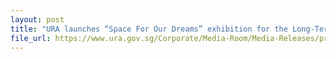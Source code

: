 ```yaml
---
layout: post
title: "URA launches “Space For Our Dreams” exhibition for the Long-Term Plan Review"
file_url: https://www.ura.gov.sg/Corporate/Media-Room/Media-Releases/pr22-25
---
```


